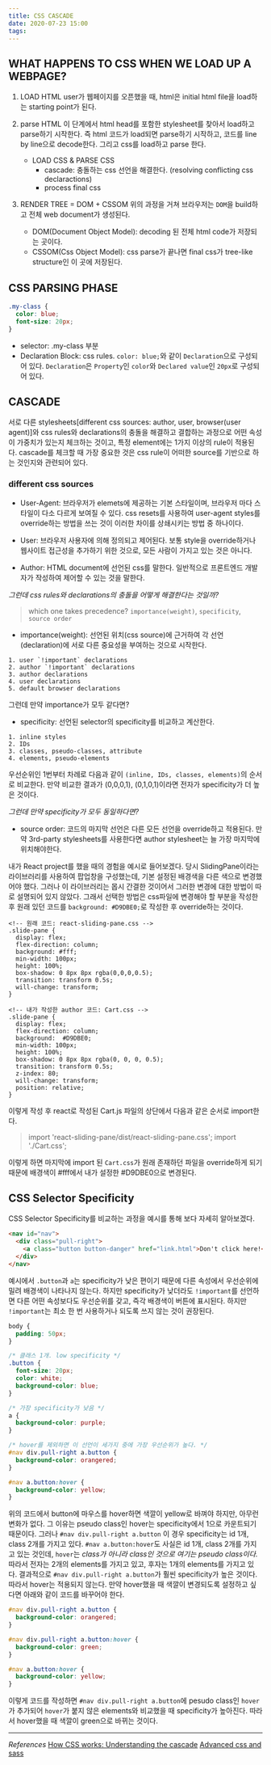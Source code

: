 ```yaml
---
title: CSS CASCADE
date: 2020-07-23 15:00
tags:
---
```


## WHAT HAPPENS TO CSS WHEN WE LOAD UP A WEBPAGE?

1. LOAD HTML
   user가 웹페이지를 오픈했을 때, html은 initial html file을 load하는 starting point가 된다.

2. parse HTML
   이 단계에서 html head를 포함한 stylesheet를 찾아서 load하고 parse하기 시작한다. 즉 html 코드가 load되면 parse하기 시작하고, 코드를 line by line으로 decode한다. 그리고 css를 load하고 parse 한다.

   - LOAD CSS & PARSE CSS
     - cascade: 충돌하는 css 선언을 해결한다. (resolving conflicting css declaractions)
     - process final css

3. RENDER TREE = DOM + CSSOM
   위의 과정을 거쳐 브라우저는 `DOM`을 build하고 전체 web document가 생성된다.
   - DOM(Document Object Model): decoding 된 전체 html code가 저장되는 곳이다.
   - CSSOM(Css Object Model): css parse가 끝나면 final css가 tree-like structure인 이 곳에 저장된다.

## CSS PARSING PHASE

```css
.my-class {
  color: blue;
  font-size: 20px;
}
```

- selector: .my-class 부분
- Declaration Block: css rules. `color: blue;`와 같이 `Declaration`으로 구성되어 있다. `Declaration`은 `Property`인 `color`와 `Declared value`인 `20px`로 구성되어 있다.

## CASCADE

서로 다른 stylesheets[different css sources: author, user, browser(user agent)]와 css rules와 declarations의 충돌을 해결하고 결합하는 과정으로 어떤 속성이 가중치가 있는지 체크하는 것이고, 특정 element에는 1가지 이상의 rule이 적용된다. cascade를 체크할 때 가장 중요한 것은 css rule이 어떠한 source를 기반으로 하는 것인지와 관련되어 있다.

### different css sources

- User-Agent: 브라우저가 elemets에 제공하는 기본 스타일이며, 브라우저 마다 스타일이 다소 다르게 보여질 수 있다. css resets를 사용하여 user-agent styles를 override하는 방법을 쓰는 것이 이러한 차이를 상쇄시키는 방법 중 하나이다.

- User: 브라우저 사용자에 의해 정의되고 제어된다. 보통 style을 override하거나 웹사이트 접근성을 추가하기 위한 것으로, 모든 사람이 가지고 있는 것은 아니다.

- Author: HTML document에 선언된 css를 말한다. 일반적으로 프론트엔드 개발자가 작성하여 제어할 수 있는 것을 말한다.

_그런데 css rules와 declarations의 충돌을 어떻게 해결한다는 것일까?_

> which one takes precedence?
> `importance(weight)`, `specificity`, `source order`

- importance(weight): 선언된 위치(css source)에 근거하여 각 선언(declaration)에 서로 다른 중요성을 부여하는 것으로 시작한다.

```
1. user `!important` declarations
2. author `!important` declarations
3. author declarations
4. user declarations
5. default browser declarations
```

그런데 만약 importance가 모두 같다면?

- specificity: 선언된 selector의 specificity를 비교하고 계산한다.

```
1. inline styles
2. IDs
3. classes, pseudo-classes, attribute
4. elements, pseudo-elements
```

우선순위인 1번부터 차례로 다음과 같이 `(inline, IDs, classes, elements)`의 순서로 비교한다. 만약 비교한 결과가 (0,0,0,1), (0,1,0,1)이라면 전자가 specificity가 더 높은 것이다.

_그런데 만약 specificity가 모두 동일하다면?_

- source order: 코드의 마지막 선언은 다른 모든 선언을 override하고 적용된다. 만약 3rd-party stylesheets를 사용한다면 author stylesheet는 늘 가장 마지막에 위치해야한다.

내가 React project를 했을 때의 경험을 예시로 들어보겠다. 당시 SlidingPane이라는 라이브러리를 사용하여 팝업창을 구성했는데, 기본 설정된 배경색을 다른 색으로 변경했어야 했다. 그러나 이 라이브러리는 몹시 간결한 것이어서 그러한 변경에 대한 방법이 따로 설명되어 있지 않았다. 그래서 선택한 방법은 css파일에 변경해야 할 부분을 작성한 후 원래 있던 코드를 `background: #D9DBE0;`로 작성한 후 override하는 것이다.

```
<!-- 원래 코드: react-sliding-pane.css -->
.slide-pane {
  display: flex;
  flex-direction: column;
  background: #fff;
  min-width: 100px;
  height: 100%;
  box-shadow: 0 8px 8px rgba(0,0,0,0.5);
  transition: transform 0.5s;
  will-change: transform;
}
```

```
<!-- 내가 작성한 author 코드: Cart.css -->
.slide-pane {
  display: flex;
  flex-direction: column;
  background:  #D9DBE0;
  min-width: 100px;
  height: 100%;
  box-shadow: 0 8px 8px rgba(0, 0, 0, 0.5);
  transition: transform 0.5s;
  z-index: 80;
  will-change: transform;
  position: relative;
}
```

이렇게 작성 후 react로 작성된 Cart.js 파일의 상단에서 다음과 같은 순서로 import한다.

> import 'react-sliding-pane/dist/react-sliding-pane.css';
> import './Cart.css';

이렇게 하면 마지막에 import 된 `Cart.css`가 원래 존재하던 파일을 override하게 되기 때문에 배경색이 #fff에서 내가 설정한 #D9DBE0으로 변경된다.

## CSS Selector Specificity

CSS Selector Specificity를 비교하는 과정을 예시를 통해 보다 자세히 알아보겠다.

```html
<nav id="nav">
  <div class="pull-right">
    <a class="button button-danger" href="link.html">Don't click here!</a>
  </div>
</nav>
```

예시에서 `.button`과 `a`는 specificity가 낮은 편이기 때문에 다른 속성에서 우선순위에 밀려 배경색이 나타나지 않는다. 하지만 specificity가 낮더라도 `!important`를 선언하면 다른 어떤 속성보다도 우선순위를 갖고, 즉각 배경색이 버튼에 표시된다. 하지만 `!important`는 최소 한 번 사용하거나 되도록 쓰지 않는 것이 권장된다.

```css
body {
  padding: 50px;
}

/* 클래스 1개. low specificity */
.button {
  font-size: 20px;
  color: white;
  background-color: blue;
}

/* 가장 specificity가 낮음 */
a {
  background-color: purple;
}

/* hover를 제외하면 이 선언이 세가지 중에 가장 우선순위가 높다. */
#nav div.pull-right a.button {
  background-color: orangered;
}

#nav a.button:hover {
  background-color: yellow;
}
```

위의 코드에서 button에 마우스를 hover하면 색깔이 yellow로 바껴야 하지만, 아무런 변화가 없다. 그 이유는 pseudo class인 hover는 specificity에서 1으로 카운트되기 때문이다. 그러나 `#nav div.pull-right a.button` 이 경우 specificity는 id 1개, class 2개를 가지고 있다. `#nav a.button:hover`도 사실은 id 1개, class 2개를 가지고 있는 것인데, `hover`는 _class가 아니라 class인 것으로 여기는 pseudo class이다._ 따라서 전자는 2개의 elements를 가지고 있고, 후자는 1개의 elements를 가지고 있다. 결과적으로 `#nav div.pull-right a.button`가 훨씬 specificity가 높은 것이다. 따라서 hover는 적용되지 않는다. 만약 hover했을 때 색깔이 변경되도록 설정하고 싶다면 아래와 같이 코드를 바꾸어야 한다.

```css
#nav div.pull-right a.button {
  background-color: orangered;
}

#nav div.pull-right a.button:hover {
  background-color: green;
}

#nav a.button:hover {
  background-color: yellow;
}
```

이렇게 코드를 작성하면 `#nav div.pull-right a.button`에 pesudo class인 `hover`가 추가되어 `hover`가 붙지 않은 elements와 비교했을 때 specificity가 높아진다. 따라서 hover했을 때 색깔이 green으로 바뀌는 것이다.

---

_References_
[How CSS works: Understanding the cascade](https://blog.logrocket.com/how-css-works-understanding-the-cascade-d181cd89a4d8/)
[Advanced css and sass](https://www.udemy.com/course/advanced-css-and-sass/learn/lecture/8274402#content)
